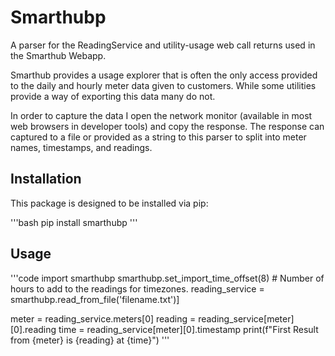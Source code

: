 # Smarthubp

A parser for the ReadingService and utility-usage web call returns used in the Smarthub Webapp.

Smarthub provides a usage explorer that is often the only access provided to the daily and hourly
meter data given to customers.  While some utilities provide a way of exporting this data many
do not.  

In order to capture the data I open the network monitor (available in most web browsers in developer tools) and copy the response.  The response can captured to a file or provided as a string to this parser to
split into meter names, timestamps, and readings.

## Installation

This package is designed to be installed via pip:

'''bash
pip install smarthubp
'''

## Usage

'''code
import smarthubp
smarthubp.set_import_time_offset(8)  # Number of hours to add to the readings for timezones.
reading_service = smarthubp.read_from_file('filename.txt')]

meter = reading_service.meters[0]
reading = reading_service[meter][0].reading
time = reading_service[meter][0].timestamp
print(f"First Result from {meter} is {reading} at {time}")
'''



